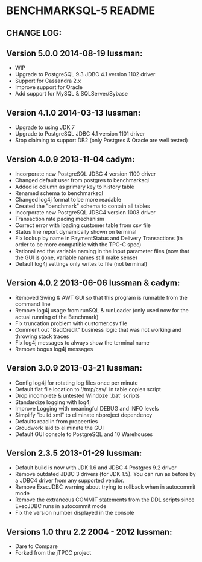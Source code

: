 BENCHMARKSQL-5 README
=====================

CHANGE LOG:
-----------

Version 5.0.0 2014-08-19 lussman:
---------------------------------
  + WIP
  +  Upgrade to PostgreSQL 9.3 JDBC 4.1 version 1102 driver
  +  Support for Cassandra 2.x
  +  Improve support for Oracle
  +  Add support for MySQL & SQLServer/Sybase

Version 4.1.0 2014-03-13 lussman:
---------------------------------
  + Upgrade to using JDK 7
  + Upgrade to PostgreSQL JDBC 4.1 version 1101 driver
  + Stop claiming to support DB2 (only Postgres & Oracle are well tested)

Version 4.0.9 2013-11-04 cadym:
-------------------------------
  + Incorporate new PostgreSQL JDBC 4 version 1100 driver
  + Changed default user from postgres to benchmarksql
  + Added id column as primary key to history table
  + Renamed schema to benchmarksql
  + Changed log4j format to be more readable
  + Created the "benchmark" schema to contain all tables 
  + Incorporate new PostgreSQL JDBC4 version 1003 driver
  + Transaction rate pacing mechanism 
  + Correct error with loading customer table from csv file 
  + Status line report dynamically shown on terminal
  + Fix lookup by name in PaymentStatus and Delivery Transactions 
    (in order to be more compatible with the TPC-C spec)
  + Rationalized the variable naming in the input parameter files
    (now that the GUI is gone, variable names still make sense)
  + Default log4j settings only writes to file (not terminal)

Version 4.0.2  2013-06-06   lussman & cadym:
--------------------------------------------
  + Removed Swing & AWT GUI so that this program is runnable from
    the command line
  + Remove log4j usage from runSQL & runLoader (only used now for 
    the actual running of the Benchmark)
  + Fix truncation problem with customer.csv file
  + Comment out "BadCredit" business logic that was not working 
    and throwing stack traces
  + Fix log4j messages to always show the terminal name
  + Remove bogus log4j messages

Version 3.0.9 2013-03-21  lussman:
----------------------------------
  + Config log4j for rotating log files once per minute
  + Default flat file location to '/tmp/csv/' in
    table copies script
  + Drop incomplete & untested Windoze '.bat' scripts
  + Standardize logging with log4j
  + Improve Logging with meaningful DEBUG and INFO levels
  + Simplify "build.xml" to eliminate nbproject dependency
  + Defaults read in from propeerties
  + Groudwork laid to eliminate the GUI
  + Default GUI console to PostgreSQL and 10 Warehouses

Version 2.3.5  2013-01-29  lussman:
-----------------------------------
  + Default build is now with JDK 1.6 and JDBC 4 Postgres 9.2 driver
  + Remove outdated JDBC 3 drivers (for JDK 1.5).  You can run as 
    before by a JDBC4 driver from any supported vendor.
  + Remove ExecJDBC warning about trying to rollback when in 
    autocommit mode
  + Remove the extraneous COMMIT statements from the DDL scripts 
    since ExecJDBC runs in autocommit mode
  + Fix the version number displayed in the console

Versions 1.0 thru 2.2  2004 - 2012 lussman:
-------------------------------------------
  + Dare to Compare
  + Forked from the jTPCC project

